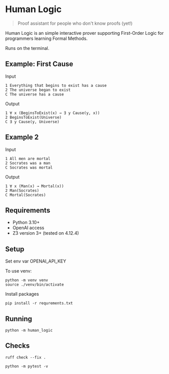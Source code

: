 # Human Logic

> Proof assistant for people who don't know proofs (yet!)

Human Logic is an simple interactive prover supporting First-Order Logic for programmers learning Formal Methods.

Runs on the terminal.

## Example: First Cause

Input
```
1 Everything that begins to exist has a cause
2 The universe began to exist
C The universe has a cause
```

Output
```
1 ∀ x (BeginsToExist(x) → ∃ y Cause(y, x))
2 BeginsToExist(Universe)
C ∃ y Cause(y, Universe)
```

## Example 2

Input
```
1 All men are mortal
2 Socrates was a man
C Socrates was mortal
```

Output
```
1 ∀ x (Man(x) → Mortal(x))
2 Man(Socrates)
C Mortal(Socrates)
```


## Requirements

* Python 3.10+
* OpenAI access
* Z3 version 3+ (tested on 4.12.4)

## Setup
Set env var OPENAI_API_KEY

To use venv:
```
python -m venv venv
source ./venv/bin/activate
```

Install packages
```
pip install -r requrements.txt
```

## Running

```
python -m human_logic
```

## Checks

```
ruff check --fix .

python -m pytest -v
```
